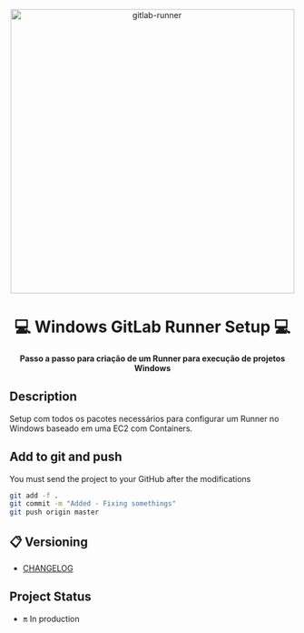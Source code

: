 <p align="center">
  <img alt="gitlab-runner" src="https://i.stack.imgur.com/skYjT.png" width="500px" float="center"/>
</p>
<h1 align="center">💻 Windows GitLab Runner Setup 💻</h1>
<p align="center">
  <strong>Passo a passo para criação de um Runner para execução de projetos Windows</strong>
</p>

## Description

Setup com todos os pacotes necessários para configurar um Runner no Windows baseado em uma EC2 com Containers.

## Add to git and push

You must send the project to your GitHub after the modifications

```bash
git add -f .
git commit -m "Added - Fixing somethings"
git push origin master
```

## 📋 Versioning

- [CHANGELOG](CHANGELOG.md)

## Project Status

* 🔛 In production
